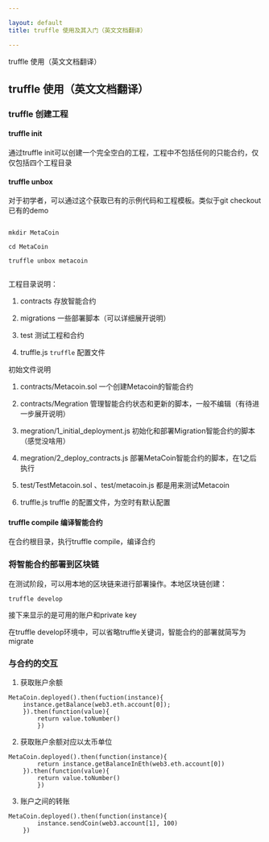 ```yaml
---

layout: default
title: truffle 使用及其入门（英文文档翻译）

---
```

truffle 使用（英文文档翻译）
<!-- more -->


## truffle 使用（英文文档翻译）

### truffle 创建工程

#### truffle init

通过truffle init可以创建一个完全空白的工程，工程中不包括任何的只能合约，仅仅包括四个工程目录

#### truffle unbox <box-name>

对于初学者，可以通过这个获取已有的示例代码和工程模板。类似于git checkout 已有的demo

```solidity

mkdir MetaCoin

cd MetaCoin

truffle unbox metacoin


```


工程目录说明：

1. contracts 存放智能合约

2. migrations 一些部署脚本（可以详细展开说明）

3. test 测试工程和合约

4. truffle.js `truffle` 配置文件


初始文件说明

1. contracts/Metacoin.sol 一个创建Metacoin的智能合约

2. contracts/Megration 管理智能合约状态和更新的脚本，一般不编辑（有待进一步展开说明）

3. megration/1_initial_deployment.js 初始化和部署Migration智能合约的脚本（感觉没啥用）

4. megration/2_deploy_contracts.js 部署MetaCoin智能合约的脚本，在1之后执行

5. test/TestMetacoin.sol 、test/metacoin.js 都是用来测试Metacoin

6. truffle.js truffle 的配置文件，为空时有默认配置

#### truffle compile 编译智能合约

在合约根目录，执行truffle compile，编译合约


### 将智能合约部署到区块链

在测试阶段，可以用本地的区块链来进行部署操作。本地区块链创建：

`truffle develop`

接下来显示的是可用的账户和private key

在truffle develop环境中，可以省略truffle关键词，智能合约的部署就简写为 migrate

### 与合约的交互

1. 获取账户余额

```
MetaCoin.deployed().then(fuction(instance){
	instance.getBalance(web3.eth.account[0]);
	}).then(function(value){
		return value.toNumber()
		})
```

2. 获取账户余额对应以太币单位

```
MetaCoin.deployed().then(function(instance){
		return instance.getBalanceInEth(web3.eth.account[0])
	}).then(function(value){
		return value.toNumber()
		})
```


3. 账户之间的转账

```
MetaCoin.deployed().then(function(instance){
		instance.sendCoin(web3.account[1], 100)
	})
```

